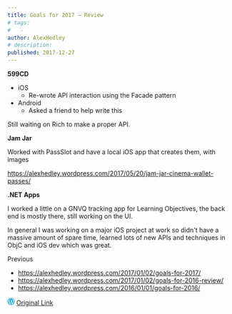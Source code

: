 ```yaml
---
title: Goals for 2017 – Review
# tags:
#   - 
author: AlexHedley
# description:
published: 2017-12-27
---
```


**599CD**

- iOS
  - Re-wrote API interaction using the Facade pattern
- Android
  - Asked a friend to help write this

Still waiting on Rich to make a proper API.

**Jam Jar**

Worked with PassSlot and have a local iOS app that creates them, with images

https://alexhedley.wordpress.com/2017/05/20/jam-jar-cinema-wallet-passes/

**.NET Apps**

I worked a little on a GNVQ tracking app for Learning Objectives, the back end is mostly there, still working on the UI.

In general I was working on a major iOS project at work so didn't have a massive amount of spare time, learned lots of new APIs and techniques in ObjC and iOS dev which was great.

Previous

- https://alexhedley.wordpress.com/2017/01/02/goals-for-2017/
- https://alexhedley.wordpress.com/2017/01/02/goals-for-2016-review/
- https://alexhedley.wordpress.com/2016/01/01/goals-for-2016/

![Wordpress](../images/wordpress.png "Wordpress") [Original Link](https://alexhedley.wordpress.com/2017/12/27/goals-for-2017-review/)

